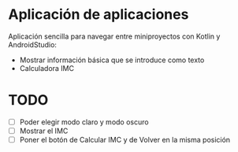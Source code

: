 
# Aplicación de aplicaciones

Aplicación sencilla para navegar entre miniproyectos con Kotlin y AndroidStudio:
- Mostrar información básica que se introduce como texto
- Calculadora IMC

# TODO
- [ ] Poder elegir modo claro y modo oscuro
- [ ] Mostrar el IMC
- [ ] Poner el botón de Calcular IMC y de Volver en la misma posición
